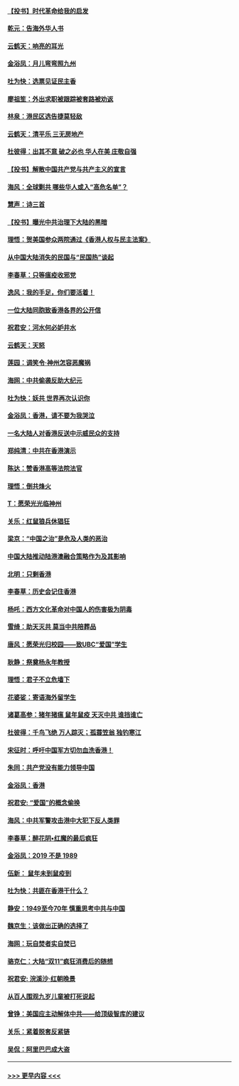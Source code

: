 #### [【投书】时代革命给我的启发](../pages/nsc993/n11684287.md?t=11280155) 
#### [乾元：告海外华人书](../pages/nsc993/n11684044.md?t=11280155) 
#### [云鹤天：响亮的耳光](../pages/nsc993/n11684254.md?t=11280155) 
#### [金浴凤：月儿弯弯照九州](../pages/nsc993/n11684231.md?t=11280155) 
#### [吐为快：选票见证民主香](../pages/nsc993/n11684206.md?t=11280155) 
#### [廖祖笙：外出求职被跟踪被套路被劝返](../pages/nsc993/n11683874.md?t=11280155) 
#### [林泉：港民区选告捷莫轻敌](../pages/nsc993/n11683930.md?t=11280155) 
#### [云鹤天：清平乐 三无房地产](../pages/nsc993/n11681521.md?t=11280155) 
#### [杜彼得：出其不意 破之必也 华人在美 庄敬自强](../pages/nsc993/n11679554.md?t=11280155) 
#### [【投书】解散中国共产党与共产主义的宣言](../pages/nsc993/n11679177.md?t=11280155) 
#### [海风：全球剿共 哪些华人或入“高危名单”？](../pages/nsc993/n11678617.md?t=11280155) 
#### [慧声：诗三首](../pages/nsc993/n11678848.md?t=11280155) 
#### [【投书】曝光中共治理下大陆的黑暗](../pages/nsc993/n11678674.md?t=11280155) 
#### [理悟：贺美国参众两院通过《香港人权与民主法案》](../pages/nsc993/n11678104.md?t=11280155) 
#### [从中国大陆消失的民国与“民国热”谈起](../pages/nsc993/n11678075.md?t=11280155) 
#### [李春草：只等瘟疫收邪党](../pages/nsc993/n11677308.md?t=11280155) 
#### [逸风：我的手足，你们要活着！](../pages/nsc993/n11676352.md?t=11280155) 
#### [一位大陆同胞致香港各界的公开信](../pages/nsc993/n11675761.md?t=11280155) 
#### [祝君安：河水何必妒井水](../pages/nsc993/n11675746.md?t=11280155) 
#### [云鹤天：天怒](../pages/nsc993/n11675718.md?t=11280155) 
#### [莲园：调笑令‧神州怎容恶魔祸](../pages/nsc993/n11675648.md?t=11280155) 
#### [海网：中共偷袭反助大纪元](../pages/nsc993/n11673515.md?t=11280155) 
#### [吐为快：妖共 世界再次认识你](../pages/nsc993/n11673506.md?t=11280155) 
#### [金浴凤：香港，请不要为我哭泣](../pages/nsc993/n11673248.md?t=11280155) 
#### [一名大陆人对香港反送中示威民众的支持](../pages/nsc993/n11672615.md?t=11280155) 
#### [郑纯清：中共在香港演示](../pages/nsc993/n11670539.md?t=11280155) 
#### [陈达：赞香港高等法院法官](../pages/nsc993/n11669542.md?t=11280155) 
#### [理悟：倒共烽火](../pages/nsc993/n11668844.md?t=11280155) 
#### [T：愿荣光光临神州](../pages/nsc993/n11668421.md?t=11280155) 
#### [关乐：红鼠狼兵休猖狂](../pages/nsc993/n11668378.md?t=11280155) 
#### [梁京：“中国之治”是危及人类的恶治](../pages/nsc993/n11668328.md?t=11280155) 
#### [中国大陆推动陆港澳融合策略作为及其影响](../pages/nsc993/n11668157.md?t=11280155) 
#### [北明：只剩香港](../pages/nsc993/n11668002.md?t=11280155) 
#### [李春草：历史会记住香港](../pages/nsc993/n11667927.md?t=11280155) 
#### [杨吒：西方文化革命对中国人的伤害极为阴毒](../pages/nsc993/n11664521.md?t=11280155) 
#### [雪绮：助天灭共 莫当中共陪葬品](../pages/nsc993/n11662650.md?t=11280155) 
#### [唐风：愿荣光归校园——致UBC“爱国”学生](../pages/nsc993/n11662194.md?t=11280155) 
#### [耿静：祭奠杨永年教授](../pages/nsc993/n11662514.md?t=11280155) 
#### [理悟：君子不立危墙下](../pages/nsc993/n11662172.md?t=11280155) 
#### [花婆娑：寄语海外留学生](../pages/nsc993/n11662121.md?t=11280155) 
#### [诸葛高参：猪年猪瘟 鼠年鼠疫 天灭中共 谁挡谁亡](../pages/nsc993/n11661980.md?t=11280155) 
#### [杜彼得：千鸟飞绝 万人踪灭；孤蓑笠翁 独钓寒江](../pages/nsc993/n11661170.md?t=11280155) 
#### [宋征时：呼吁中国军方切勿血洗香港！](../pages/nsc993/n11415318.md?t=11280155) 
#### [朱同：共产党没有能力领导中国](../pages/nsc993/n11660421.md?t=11280155) 
#### [金浴凤：香港](../pages/nsc993/n11660419.md?t=11280155) 
#### [祝君安: “爱国”的概念偷换](../pages/nsc993/n11659706.md?t=11280155) 
#### [海风：中共军警攻击港中大犯下反人类罪](../pages/nsc993/n11659632.md?t=11280155) 
#### [李春草：醉花阴•红魔的最后疯狂](../pages/nsc993/n11659287.md?t=11280155) 
#### [金浴凤：2019 不是 1989](../pages/nsc993/n11657663.md?t=11280155) 
#### [伍新： 鼠年未到鼠疫到](../pages/nsc993/n11655098.md?t=11280155) 
#### [吐为快：共匪在香港干什么？](../pages/nsc993/n11654891.md?t=11280155) 
#### [静安：1949至今70年 慎重思考中共与中国](../pages/nsc993/n11651244.md?t=11280155) 
#### [魏京生：该做出正确的选择了](../pages/nsc993/n11653084.md?t=11280155) 
#### [海网：玩自焚者实自焚已](../pages/nsc993/n11652423.md?t=11280155) 
#### [骆克仁：大陆“双11”疯狂消费后的随想](../pages/nsc993/n11652305.md?t=11280155) 
#### [祝君安: 浣溪沙·红朝晚景](../pages/nsc993/n11652258.md?t=11280155) 
#### [从百人围观九岁儿童被打死说起](../pages/nsc993/n11651030.md?t=11280155) 
#### [曾铮：美国应主动解体中共——给顶级智库的建议](../pages/nsc993/n11649888.md?t=11280155) 
#### [关乐：紧着脱套反紧链](../pages/nsc993/n11649069.md?t=11280155) 
#### [吴侃：阿里巴巴成大盗](../pages/nsc993/n11645523.md?t=11280155) 

----
#### [ >>> 更早内容 <<< ](../indexes/nsc993-earlier.md)
